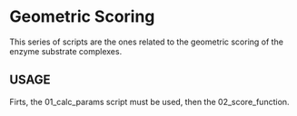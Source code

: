 # Geometric Scoring

This series of scripts are the ones related to the geometric scoring of the enzyme substrate complexes.

## USAGE
Firts, the 01_calc_params script must be used, then the 02_score_function.
